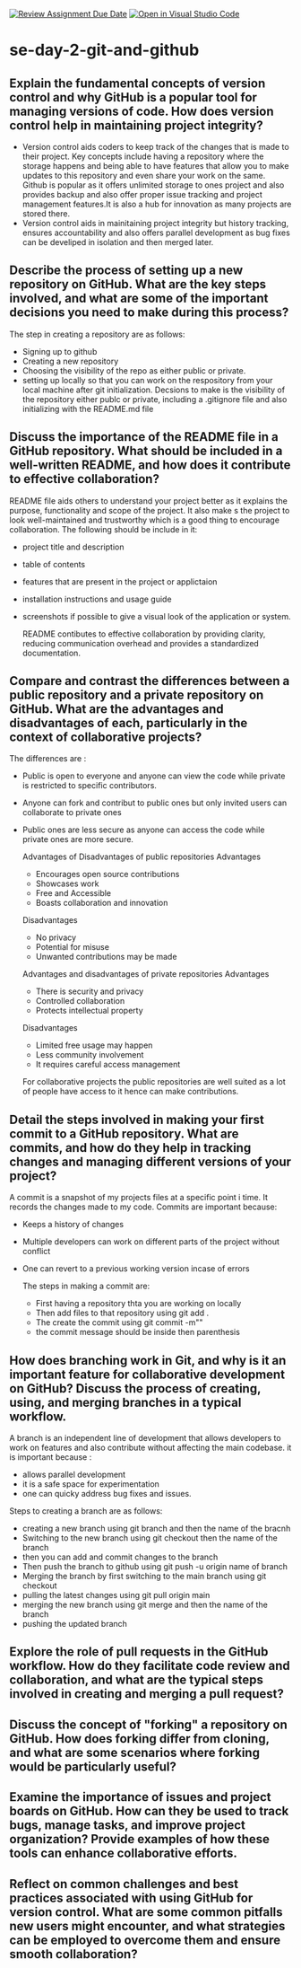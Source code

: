 [![Review Assignment Due Date](https://classroom.github.com/assets/deadline-readme-button-22041afd0340ce965d47ae6ef1cefeee28c7c493a6346c4f15d667ab976d596c.svg)](https://classroom.github.com/a/8wgCKhpZ)
[![Open in Visual Studio Code](https://classroom.github.com/assets/open-in-vscode-2e0aaae1b6195c2367325f4f02e2d04e9abb55f0b24a779b69b11b9e10269abc.svg)](https://classroom.github.com/online_ide?assignment_repo_id=18402872&assignment_repo_type=AssignmentRepo)
# se-day-2-git-and-github
## Explain the fundamental concepts of version control and why GitHub is a popular tool for managing versions of code. How does version control help in maintaining project integrity?
- Version control aids coders to keep track of the changes that is made to their project. Key 
  concepts include having a repository where the storage happens and being able to have features 
  that allow you to make updates to this repository and even share your work on the same. Github 
  is popular as it offers unlimited storage to ones project and  also provides backup and also 
  offer proper issue tracking and project management features.It is also a hub for innovation as 
  many projects are stored there.
- Version control aids  in mainitaining project integrity but history tracking, ensures 
  accountability and also offers parallel development as bug fixes can be develiped in isolation 
  and then merged later.

## Describe the process of setting up a new repository on GitHub. What are the key steps involved, and what are some of the important decisions you need to make during this process?
The step in creating a repository are as follows:
- Signing up to github
- Creating a new repository
- Choosing the visibility of the repo as either public or private.
- setting up locally so that you can work on the respository from your local machine
   after git initialization.
Decsions to make is the visibility of the repository either publc or private, including a .gitignore file and also initializing with the README.md file

## Discuss the importance of the README file in a GitHub repository. What should be included in a well-written README, and how does it contribute to effective collaboration?
README file aids others to understand your project better as it explains the purpose, functionality and scope of the project. It also make s the project to look well-maintained and trustworthy which is a good thing to encourage collaboration.
The following should be include in it:
- project title and description
- table of contents
- features that are present in the project or applictaion
- installation instructions and usage guide
- screenshots if possible to give a visual look of the application or system.

  README contibutes to effective collaboration by providing clarity, reducing communication overhead and provides a standardized documentation.

## Compare and contrast the differences between a public repository and a private repository on GitHub. What are the advantages and disadvantages of each, particularly in the context of collaborative projects?
The differences are :
- Public is open to everyone and anyone can view the code while private is restricted to specific contributors.
- Anyone can fork and contribut to public ones but only invited users can collaborate to private ones
- Public ones are less secure as anyone can access the code while private ones are more secure.

  Advantages of Disadvantages of public repositories
  Advantages
  - Encourages open source contributions
  - Showcases work
  - Free and Accessible
  - Boasts collaboration and innovation
 
  Disadvantages
  - No privacy
  - Potential for misuse
  - Unwanted contributions may be made
 
  Advantages and disadvantages of private repositories
  Advantages
  - There is security and privacy
  - Controlled collaboration
  - Protects intellectual property

  Disadvantages
  - Limited free usage may happen
  - Less community involvement
  - It requires careful access management
 
  For collaborative projects the public repositories are well suited as a lot of people have access to it hence can make contributions.

## Detail the steps involved in making your first commit to a GitHub repository. What are commits, and how do they help in tracking changes and managing different versions of your project?
A commit is a snapshot of my projects files at a specific point i time. It records the changes made to my code. 
Commits are important because:
- Keeps a history of changes
- Multiple developers can work on different parts of the project without conflict
- One can revert to a previous working version incase of errors

  The steps in making a commit are:
  - First having a repository thta you are working on locally
  - Then add files to that repository using git add .
  - The create the commit using git commit -m""
  - the commit message should be inside then parenthesis 

## How does branching work in Git, and why is it an important feature for collaborative development on GitHub? Discuss the process of creating, using, and merging branches in a typical workflow.
A branch is an independent line of development that allows developers to work on features and also contribute without affecting the main codebase. 
it is important because :
- allows parallel development
- it is a safe space for experimentation
- one can quicky address bug fixes and issues.

Steps to creating a branch are as follows:
- creating a new branch using git branch  and then the name of the bracnh
- Switching to the new branch using git checkout then the name of the branch
- then you can add and commit changes to the branch
- Then push the branch to github using git push -u origin name of branch
- Merging the branch by first switching to the main branch using git checkout
- pulling the latest changes using git pull origin main
- merging the new branch using git merge and then the name of the branch
- pushing the updated branch



## Explore the role of pull requests in the GitHub workflow. How do they facilitate code review and collaboration, and what are the typical steps involved in creating and merging a pull request?

## Discuss the concept of "forking" a repository on GitHub. How does forking differ from cloning, and what are some scenarios where forking would be particularly useful?

## Examine the importance of issues and project boards on GitHub. How can they be used to track bugs, manage tasks, and improve project organization? Provide examples of how these tools can enhance collaborative efforts.

## Reflect on common challenges and best practices associated with using GitHub for version control. What are some common pitfalls new users might encounter, and what strategies can be employed to overcome them and ensure smooth collaboration?
